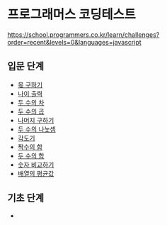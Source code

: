 # 프로그래머스 코딩테스트

https://school.programmers.co.kr/learn/challenges?order=recent&levels=0&languages=javascript

## 입문 단계

- <a href="./a-beginning/01-fiding-a-share.js">몫 구하기</a>
- <a href="./a-beginning/02-output-age.js">나이 출력</a>
- <a href="./a-beginning/03-subtraction-of-two-numbers.js">두 수의 차</a>
- <a href="./a-beginning/04-multiplication-of-two-numbers.js">두 수의 곱</a>
- <a href="./a-beginning/05-Finding-a-remainder.js">나머지 구하기</a>
- <a href="./a-beginning/06-division-of-two-numbers.js">두 수의 나눗셈</a>
- <a href="./a-beginning/07-protractor.js">각도기</a>
- <a href="./a-beginning/08-sum-of-even-numbers.js">짝수의 합</a>
- <a href="./a-beginning/09-sum-of-two-numbers.js">두 수의 합</a>
- <a href="./a-beginning/10-comparing-numbers.js">숫자 비교하기</a>
- <a href="./a-beginning/11-average-of-array.js">배열의 평균값</a>

## 기초 단계

-
